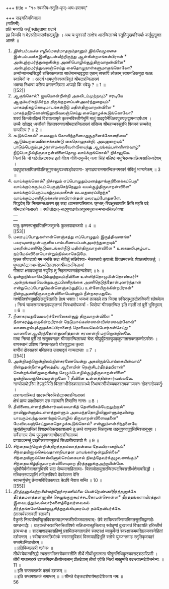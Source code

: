 +++
title = "१० स्वकीय-स्तुति-कृद्-अघ-हरत्वम्"

+++
सङ्गतिमणिमाला   
(मालिनी)   
प्रति भगवति कर्तुं स्तोतृतायाः प्रदाने   
इह किमपि न मेऽस्तीत्याप्तवैशद्यबुद्धिः । अथ च पुनरसौ तत्क्षेत्र आरन्विलाख्ये स्तुतिमुखपरिचर्याः कर्तुमुद्युक्त आस्ते ॥   
1. *இன்பம்பயக்க எழில்மலர்மாதரும்தானும் இவ்வேழுலகை*   
இன்பம்பயக்கஇனிதுடன்வீற்றிருந்து ஆள்கின்றஎங்கள்பிரான் * அன்புற்றமர்ந்துறைகின்ற அணிபொழில்சூழ்திருவாறன்விளை* அன்புற்றமர்ந்துவலஞ்செய்து கைதொழுநாள்களுமாகுங்கொலோ?   
अन्योन्यानन्दसिद्ध्यै रुचिरकमलया सार्धमानन्दवृद्ध्या एतान् सप्तापि लोकान् स्वयमधिकमुदा रक्षतः स्वामिनो नः । आदर्यं धामभूषोपवनपरिवृतं श्रीमदारन्विलाख्यं   
भक्त्या स्थित्वा परीत्य प्रणमनदिवसा अप्यहो किं भवेयुः ? ॥ 1 ॥   
[[52]]  
2. ஆகுங்கொல்? ஐயமொன்றின்றி அகலிடம்முற்றவும்* ஈரடியே   
ஆகும்பரிசுநிமிர்ந்த திருக்குறளப்பன்அமர்ந்துறையும்* மாகம்திகழ்கொடிமாடங்கள்நீடு மதிள்திருவாறன்விளை * மாகந்தநீர்கொண்டுதூவிவலஞ்செய்து கைதொழக்கூடுங்கொலோ?   
शक्यं किन्त्वेतदित्थं विशयलवमृते कृत्स्नविस्तीर्णभूमिं मातुं पादद्वयेनैधितवपुरुपकृद्वामनादर्यधाम ।   
उच्चैः खोद्यद् ध्वजौको विततवरणवत्श्रीमदारन्विलाख्यं संसिच्य श्रीमहाम्भस्सुरभि विनमनं सम्भवेत् सम्परीत्य ? ॥ 2 ॥   
3. கூடுங்கொல்? வைகலும் கோவிந்தனைமதுசூதனைக்கோளரியை* ஆடும்பறவைமிசைக்கண்டு கைதொழுதன்றி, அவனுறையும்* பாடும்பெரும்புகழ்நான்மறைவேள்வியைந்து ஆறங்கம்பன்னினர்வாழ்* நீடுபொழில்திருவாறன்விளைதொழ வாய்க்குங்கொல்? நிச்சலுமே.   
नित्यं किं नो घटेतोन्नटगरुड इतो वीक्ष्य गोविन्दमुच्चैर् नत्वा सिंहं बलिष्ठं मधुभिदमथतन्नित्यसान्निध्यदेशम् ।   
उद्घुष्टश्लाघितश्रीपतिसुगुणचतुःपञ्चषड्वेदयागा- ङ्गाढ्याराममारन्विलनगरवरं सेवितुं भाग्यमेकम् ॥ 3 ॥   
4. வாய்க்குங்கொல்? நிச்சலும் எப்பொழுதும்மனத்துஈங்குநினைக்கப்பெற*   
வாய்க்கும்கரும்பும்பெருஞ்செந்நெலும் வயல்சூழ்திருவாறன்விளை* வாய்க்கும்பெரும்புகழ்மூவுலகீசன் வடமதுரைப்பிறந்த* வாய்க்கும்மணிநிறக்கண்ணபிரான்தன் மலரடிப்போதுகளே.   
सिद्ध्येत् किं नित्यमन्तःकरण इह सदा ध्यानसम्पत्तिलाभः जृम्भत्-स्विक्षूच्चशालि क्षिति महति पदे श्रीमदारन्विलाख्ये । स्फीतोद्यत्-सद्गुणाढ्योत्तरपुरमधुराजन्मभाजस्त्रिलोक्याः   
—   
—   
पातुः कृष्णस्यभूषायितनिजसुरुचेः फुल्लपादाब्जयो ॥ 4 ॥   
[[53]]  
5. மலரடிப்போதுகள்என்னெஞ்சத்து எப்பொழுதும் இருத்திவணங்க*   
பலரடியார்முன்பருளிய பாம்பணையப்பன்அமர்ந்துறையும்* மலரின்மணிநெடுமாடங்கள்நீடு மதிள்திருவாறன்விளை * உலகமலிபுகழ்பாட நம்மேல்வினையொன்றும்நில்லாகெடுமே.   
फुल्ल श्रीपादपद्मे मम मनसि सदा सेवितुं सन्निवेश्या- नेकाप्ताग्रे कृपालोः प्रियतमवसतेः शेषतल्पोपकर्तुः । पुष्पाढ्योद्रत्नधाम्नोऽप्यतिततवरणश्रीमदारन्विलायां   
गीतायां क्ष्माढ्यभूम्यां स्युरिह तु निहतान्यस्मदंहान्यशेषम् ॥ 5 ॥   
6. ஒன்றுநில்லாகெடும்முற்றவும்தீவினை உள்ளித்தொழுமின்தொண்டீர்!*   
அன்றங்கமர்வென்றுஉருப்பிணிநங்கை அணிநெடுந்தோள்புணர்ந்தான் என்றுமெப்போதுமென்னெஞ்சம்துதிப்ப உள்ளேயிருக்கின்றபிரான்* நின்றஅணிதிருவாறன்விளையென்னும் நீள்நகரமதுவே.   
नश्येन्निश्शेषमुग्राखिलदुरितततिः प्रेक्ष्य भक्ताः ! भजध्वं तत्काले तत्र जित्वा रुचिरपृथुळदोरुक्मिणी श्लेषमेत्य । नित्यं चाजस्रमस्मत्हृदयकृतनवं चित्रधामोपकर्त्रा - धिष्ठेयां श्रीमदारन्विल इति महतीं तां पुरीं भूमिभूषाम् ॥ 6 ॥   
7. நீணகரமதுவேமலர்ச்சோலைகள்சூழ் திருவாறன்விளை *   
நீணகரத்துறைகின்றபிரான் நெடுமால்கண்ணன்விண்ணவர்கோன்* வாணபுரம்புக்குமுக்கட்பிரானைத் தொலையவெம்போர்கள்செய்து * வாணனைஆயிரந்தோள்துணித்தான் சரணன்றி மற்றொன்றிலமே.   
मत्वा नित्यां पुरीं तां ससुमवनवृत श्रीमदारन्विलाख्यां श्रेष्ठ श्रीपुर्युपेतात्युपकृदुपगतासक्तकृष्णोऽमरेशः । बाणस्थानं प्रविश्य त्रिणयनहतये घोरयुद्धञ्च कृत्वा   
बाणीयं दोस्सहस्रं मथितवत उपायाद्वयं नान्यदाप्ताः ॥ 7 ।   
[[54]]  
8. அன்றிமற்றொன்றிலம்நின்சரணேயென்று அகலிரும்பொய்கையின்வாய்*   
நின்றுதன்நீள்கழலேத்திய ஆனையின் நெஞ்சிடர்தீர்த்தபிரான்* சென்றங்கினிதுறைகின்ற செழும்பொழில்சூழ்திருவாறன்விளை* ஒன்றிவலஞ்செய்யஒன்றுமோ ? தீவினை உள்ளத்தின்சார்வல்லவே.   
नान्योपायोऽस्मि तेऽङ्ग्रेरिति विततगभीरोदकासारमध्ये स्थित्वात्मीयोच्चपादस्तवकगजमनः खेदनादोपकर्तुः ।   
तत्रागत्यास्थितं सादरमभिरुचिरोद्यानमारन्विलाख्यं   
क्षेत्रं प्राप्य प्रदक्षीकरण उरु महाघानि तिष्ठन्ति नान्तः ॥ 8 ।   
9. தீவினைஉள்ளத்தின்சார்வல்லவாகித் தெளிவிசும்பேறலுற்றால்*   
நாவினுள்ளும்உள்ளத்துள்ளும் அமைந்ததொழிலினுள்ளும்நவின்று யாவரும்வந்துவணங்கும்பொழில் திருவாறன்விளையதனை* மேவிவலஞ்செய்துகைதொழக்கூடுங்கொல்? என்னும்என்சிந்தனையே   
क्रूरांहोमुक्तचित्तं विशदमतिकराकाशलाभे तु लब्धे वाग्वृत्त्या चित्तवृत्त्या तदनुगुणवपुर्वृत्तिभिश्चानुभूय । सर्वैरागत्य सेव्यं पुरमुपवनवत्श्रीमदारन्विलाख्यं   
प्राप्याऽऽनन्तुं प्रदक्षीकरणमनुकथं सिध्यतीत्याशयो मे ॥ 9 ॥   
10. சிந்தைமற்றொன்றின்திறத்ததல்லாத்தன்மை தேவபிரானறியும்*   
சிந்தையினால்செய்வதானறியாதன மாயங்கள்ஒன்றுமில்லை* சிந்தையினால்சொல்லினால்செய்கையால் நிலத்தேவர்க்குழுவணங்கும்* சிந்தைமகிழ்திருவாறன்விளையுறை தீர்த்தனுக்குஅற்றபின்னே.   
भूदेवौघैर्मनोवाक्तनुभिरपि सदा सेव्यमानाहितात्मा- चित्तामोदायुतारन्विलपदनिवसत्तीर्थशेषत्वसिद्धौ ।   
मच्चित्तस्याप्रवृत्तिं तदितरविषये देवदेवस्स वेत्ति   
स्वान्तर्गुप्तेषु तेनाप्यविदितकपटाः केऽपि नैवात्र सन्ति ॥ 10 ॥   
[[55]]  
11. *தீர்த்தனுக்கற்றபின்மற்றோர்சரணில்லை யென்றெண்ணி*தீர்த்தனுக்கே   
தீர்த்தமனத்தனனாகிச் செழுங்குருகூர்ச்சடகோபன்சொன்ன* தீர்த்தங்களாயிரத்துள் இவைபத்தும்வல்லார்களைத்தேவர்வைகல்   
தீர்த்தங்களேயென்றுபூசித்துநல்கியுரைப்பர் தம்தேவியர்க்கே.   
(तात्पर्यरत्नावली श्लाकौ)   
वैकुण्ठे नित्ययोगाच्छ्रितविवशतयाऽनन्तकीर्त्यज्जवलत्वाच्- छेषे शायित्वरुक्मिण्यभिमतसुरजिद्वाणदोः खण्डनाद्यैः । ग्राहग्रस्तेभरक्षाभिरुचितविषये सन्निधानाच्छुचित्वात् स्तोतॄणां दुःखजातं विघटयति हरिस्तीर्थ इत्यभ्यधा ॥ शाठ्याशङ्कासहिष्णुं प्रशमितजनतागर्हणं स्पष्टरक्षं व्याकुर्वन्तं स्वरक्षाक्रममखिलजनस्नेहितां दर्शयन्तम् । स्वीयाक्रन्दछिदोत्कं स्मरणसुविशदं विस्मयार्हद्विभूतिं स्तोत्रे युञ्जन्तमाह स्तुतिकृदघहरं सप्तमेऽनिष्टचोरम् ॥   
॥ प्रतिबिम्बलहरी श्लोकः ॥   
तीर्थस्येवात्मसिद्धौ स्वशरणमितरन्नैकमस्तीति तीर्थे तीर्थीभूतात्मता श्रीगुणनिधिकुरुकाराट्शठारिप्रणी । तीर्थे गाथासहस्रे दशकमिदमधीत्योज्वलान् प्रीतदेवास् तीर्था एवेति नित्यं सबहुमति वदन्त्यात्मदेवीजनेभ्यः ॥ 11 ॥   
॥ इति सप्तमशतके दशमं दशकम् ॥   
॥ इति सप्तमशतकं समाप्तम् ॥ ॥ श्रीमते वेङ्कटशेषार्यमहादेशिकाय नमः ॥   
56